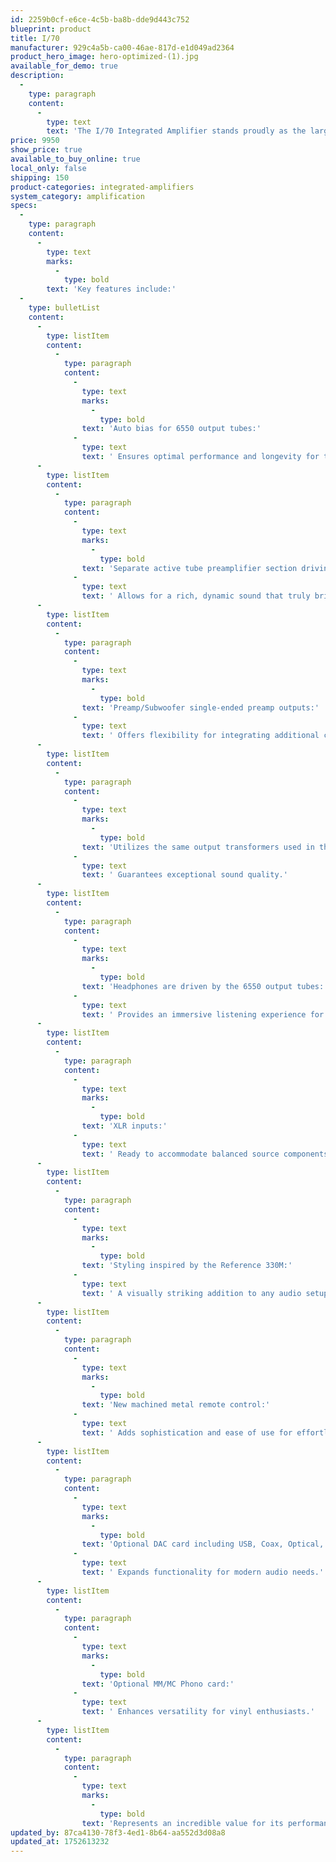 ```yaml
---
id: 2259b0cf-e6ce-4c5b-ba8b-dde9d443c752
blueprint: product
title: I/70
manufacturer: 929c4a5b-ca00-46ae-817d-e1d049ad2364
product_hero_image: hero-optimized-(1).jpg
available_for_demo: true
description:
  -
    type: paragraph
    content:
      -
        type: text
        text: 'The I/70 Integrated Amplifier stands proudly as the larger sibling to the I/50, offering a significant leap in audio performance and flexibility that will captivate music lovers and audiophiles alike. Designed with precision and passion, the I/70 is engineered to provide an extraordinary listening experience, making it a centerpiece in any high-fidelity audio system.'
price: 9950
show_price: true
available_to_buy_online: true
local_only: false
shipping: 150
product-categories: integrated-amplifiers
system_category: amplification
specs:
  -
    type: paragraph
    content:
      -
        type: text
        marks:
          -
            type: bold
        text: 'Key features include:'
  -
    type: bulletList
    content:
      -
        type: listItem
        content:
          -
            type: paragraph
            content:
              -
                type: text
                marks:
                  -
                    type: bold
                text: 'Auto bias for 6550 output tubes:'
              -
                type: text
                text: ' Ensures optimal performance and longevity for these critical components.'
      -
        type: listItem
        content:
          -
            type: paragraph
            content:
              -
                type: text
                marks:
                  -
                    type: bold
                text: 'Separate active tube preamplifier section driving its tube amplifier section:'
              -
                type: text
                text: ' Allows for a rich, dynamic sound that truly brings your music to life.'
      -
        type: listItem
        content:
          -
            type: paragraph
            content:
              -
                type: text
                marks:
                  -
                    type: bold
                text: 'Preamp/Subwoofer single-ended preamp outputs:'
              -
                type: text
                text: ' Offers flexibility for integrating additional components into your audio setup.'
      -
        type: listItem
        content:
          -
            type: paragraph
            content:
              -
                type: text
                marks:
                  -
                    type: bold
                text: 'Utilizes the same output transformers used in the Reference 75SE amplifier:'
              -
                type: text
                text: ' Guarantees exceptional sound quality.'
      -
        type: listItem
        content:
          -
            type: paragraph
            content:
              -
                type: text
                marks:
                  -
                    type: bold
                text: 'Headphones are driven by the 6550 output tubes:'
              -
                type: text
                text: ' Provides an immersive listening experience for intimate sessions.'
      -
        type: listItem
        content:
          -
            type: paragraph
            content:
              -
                type: text
                marks:
                  -
                    type: bold
                text: 'XLR inputs:'
              -
                type: text
                text: ' Ready to accommodate balanced source components, enhancing versatility.'
      -
        type: listItem
        content:
          -
            type: paragraph
            content:
              -
                type: text
                marks:
                  -
                    type: bold
                text: 'Styling inspired by the Reference 330M:'
              -
                type: text
                text: ' A visually striking addition to any audio setup, now available in natural silver or black anodized finishes.'
      -
        type: listItem
        content:
          -
            type: paragraph
            content:
              -
                type: text
                marks:
                  -
                    type: bold
                text: 'New machined metal remote control:'
              -
                type: text
                text: ' Adds sophistication and ease of use for effortless navigation.'
      -
        type: listItem
        content:
          -
            type: paragraph
            content:
              -
                type: text
                marks:
                  -
                    type: bold
                text: 'Optional DAC card including USB, Coax, Optical, and Bluetooth:'
              -
                type: text
                text: ' Expands functionality for modern audio needs.'
      -
        type: listItem
        content:
          -
            type: paragraph
            content:
              -
                type: text
                marks:
                  -
                    type: bold
                text: 'Optional MM/MC Phono card:'
              -
                type: text
                text: ' Enhances versatility for vinyl enthusiasts.'
      -
        type: listItem
        content:
          -
            type: paragraph
            content:
              -
                type: text
                marks:
                  -
                    type: bold
                text: 'Represents an incredible value for its performance and features.'
updated_by: 87ca4130-78f3-4ed1-8b64-aa552d3d08a8
updated_at: 1752613232
---
```

